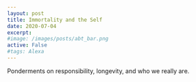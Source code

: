 ```yaml
---
layout: post
title: Immortality and the Self
date: 2020-07-04
excerpt:
#image: /images/posts/abt_bar.png
active: False
#tags: Alexa
---
```


Ponderments on responsibility, longevity, and who we really are.
